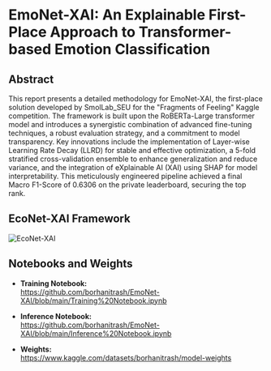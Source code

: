 # EmoNet-XAI: An Explainable First-Place Approach to Transformer-based Emotion Classification

## Abstract
This report presents a detailed methodology for EmoNet-XAI, the first-place solution developed by SmolLab\_SEU for the "Fragments of Feeling" Kaggle competition. The framework is built upon the RoBERTa-Large transformer model and introduces a synergistic combination of advanced fine-tuning techniques, a robust evaluation strategy, and a commitment to model transparency. Key innovations include the implementation of Layer-wise Learning Rate Decay (LLRD) for stable and effective optimization, a 5-fold stratified cross-validation ensemble to enhance generalization and reduce variance, and the integration of eXplainable AI (XAI) using SHAP for model interpretability. This meticulously engineered pipeline achieved a final Macro F1-Score of 0.6306 on the private leaderboard, securing the top rank.

## EcoNet-XAI Framework
![EcoNet-XAI](https://www.googleapis.com/download/storage/v1/b/kaggle-forum-message-attachments/o/inbox%2F19186184%2Fee478e95a952dbc597d112d1442114d0%2FEmoNet-XAI.png?generation=1755324575672294&alt=media)

## Notebooks and Weights

- **Training Notebook:**  
  https://github.com/borhanitrash/EmoNet-XAI/blob/main/Training%20Notebook.ipynb

- **Inference Notebook:**  
  https://github.com/borhanitrash/EmoNet-XAI/blob/main/Inference%20Notebook.ipynb

- **Weights:**  
  https://www.kaggle.com/datasets/borhanitrash/model-weights


